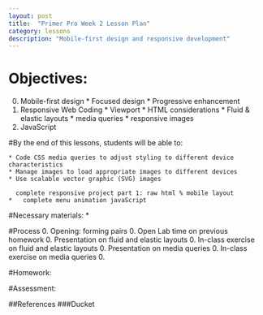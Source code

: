 ```yaml
---
layout: post
title:  "Primer Pro Week 2 Lesson Plan"
category: lessons
description: "Mobile-first design and responsive development"
---
```


# Objectives:
0.	Mobile-first design
		* Focused design
		* Progressive enhancement
0.	Responsive Web Coding
		* Viewport
		* HTML considerations
		* Fluid & elastic layouts
		* media queries
		* responsive images
0.	JavaScript

#By the end of this lessons, students will be able to:

	* Code CSS media queries to adjust styling to different device characteristics
	* Manage images to load appropriate images to different devices
	* Use scalable vector graphic (SVG) images

	  complete responsive project part 1: raw html % mobile layout
	*	complete menu animation javaScript

#Necessary materials:
	*

#Process
0. Opening: forming pairs
0. Open Lab time on previous homework
0. Presentation on fluid and elastic layouts
0. In-class exercise on fluid and elastic layouts
0. Presentation on media queries
0. In-class exercise on media queries
0.

#Homework:


#Assessment:


##References
	###Ducket
